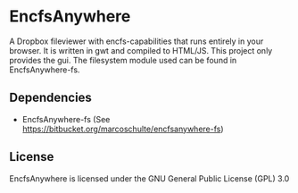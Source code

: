 # EncfsAnywhere
A Dropbox fileviewer with encfs-capabilities that runs entirely in your browser. It is written in gwt and compiled to HTML/JS. This project only provides the gui. The filesystem module used can be found in EncfsAnywhere-fs.

## Dependencies
* EncfsAnywhere-fs (See https://bitbucket.org/marcoschulte/encfsanywhere-fs)

## License
EncfsAnywhere is licensed under the GNU General Public License (GPL) 3.0